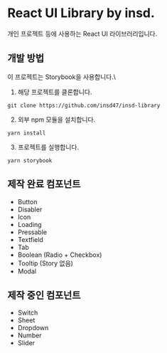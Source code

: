# React UI Library by insd.

개인 프로젝트 등에 사용하는 React UI 라이브러리입니다.

## 개발 방법

이 프로젝트는 Storybook을 사용합니다.\

1. 해당 프로젝트를 클론합니다.

```
git clone https://github.com/insd47/insd-library
```

2. 외부 npm 모듈을 설치합니다.

```
yarn install
```

3. 프로젝트를 실행합니다.

```
yarn storybook
```

## 제작 완료 컴포넌트

- Button
- Disabler
- Icon
- Loading
- Pressable
- Textfield
- Tab
- Boolean (Radio + Checkbox)
- Tooltip (Story 없음)
- Modal

## 제작 중인 컴포넌트

- Switch
- Sheet
- Dropdown
- Number
- Slider
